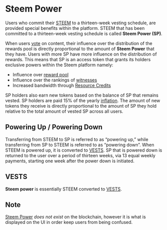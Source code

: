 # Steem Power

Users who commit their [STEEM](/docs/glossary/steem.md) to a thirteen-week vesting schedule, are provided special benefits within the platform. STEEM that has been committed to a thirteen-week vesting schedule is called **Steem Power (SP)**. 

When users [vote](/docs/glossary/vote.md) on content, their influence over the distribution of the rewards pool is directly proportional
to the amount of **Steem Power** that they have. Users with more SP have more influence on the distribution of rewards. This means that SP is an access token that grants its holders exclusive powers within the Steem platform namely:

- Influence over [reward pool](/docs/glossary/reward-pool.md) 
- Influence over the rankings of [witnesses](/docs/glossary/witness.md) 
- Increased bandwidth through [Resource Credits](/docs/glossary/resource-credits.md) 

SP holders also earn new tokens based on the balance of SP that remains vested. SP holders are paid 15% of the yearly [inflation](docs/glossary/inflation.md). The amount of new tokens they receive is directly proportional to the amount of SP they hold relative to the total amount of vested SP across all users.

## Powering Up / Powering Down

Transferring from STEEM to SP is referred to as “powering up,” while transferring from SP to STEEM is referred to as “powering down”. When STEEM is powered up, it is converted to [VESTS](/docs/glossary/vests). SP that is powered down is returned to the user over a period of thirteen weeks, via 13 equal weekly payments, starting one week after the power down is initiated.

## VESTS

**Steem power** is essentially STEEM converted to [VESTS](/docs/glossary/vests.md).

## Note

[Steem Power](/docs/glossary/steem-power.md) *does not exist* on the blockchain, however it is what is displayed on the UI in order keep users from being confused.
